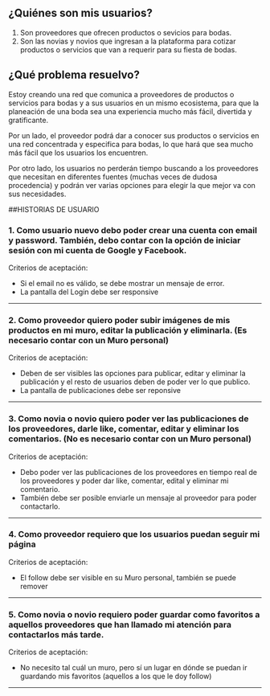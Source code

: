 ## ¿Quiénes son mis usuarios? 
1. Son proveedores que ofrecen productos o sevicios para bodas.
2. Son las novias y novios que ingresan a la plataforma para cotizar productos o servicios que van a requerir para su fiesta de bodas.

## ¿Qué problema resuelvo? 
Estoy creando una red que comunica a proveedores de productos o servicios para bodas y a sus usuarios en un mismo ecosistema, para que la planeación de una boda sea una experiencia mucho más fácil, divertida y gratificante. 

Por un lado, el proveedor podrá dar a conocer sus productos o servicios en una red concentrada y especifica para bodas, lo que hará que sea mucho más fácil que los usuarios los encuentren. 

Por otro lado, los usuarios no perderán tiempo buscando a los proveedores que necesitan en diferentes fuentes (muchas veces de dudosa procedencia) y podrán ver varias opciones para elegir la que mejor va con sus necesidades. 


##HISTORIAS DE USUARIO

### 1. Como usuario nuevo debo poder crear una cuenta con email y password. También, debo contar con la opción de iniciar sesión con mi cuenta de Google y Facebook. 

Criterios de aceptación: 

- Si el email no es válido, se debe mostrar un mensaje de error.
- La pantalla del Login debe ser responsive
***

### 2. Como proveedor quiero poder subir imágenes de mis productos en mi muro, editar la publicación y eliminarla. (Es necesario contar con un Muro personal)

Criterios de aceptación: 

- Deben de ser visibles las opciones para publicar, editar y eliminar la publicación y el resto de usuarios deben de poder ver lo que publico. 
- La pantalla de publicaciones debe ser reponsive
***

### 3. Como novia o novio quiero poder ver las publicaciones de los proveedores, darle like, comentar, editar y eliminar los comentarios. (No es necesario contar con un Muro personal) 

Criterios de aceptación: 

- Debo poder ver las publicaciones de los proveedores en tiempo real de los proveedores y poder dar like, comentar, edital y eliminar mi comentario. 
- También debe ser posible enviarle un mensaje al proveedor para poder contactarlo. 
***

### 4. Como proveedor requiero que los usuarios puedan seguir mi página

Criterios de aceptación: 

- El follow debe ser visible en su Muro personal, también se puede remover
***

### 5. Como novia o novio requiero poder guardar como favoritos a aquellos proveedores que han llamado mi atención para contactarlos más tarde. 

Criterios de aceptación: 

- No necesito tal cuál un muro, pero sí un lugar en dónde se puedan ir guardando mis favoritos (aquellos a los que le doy follow)
***